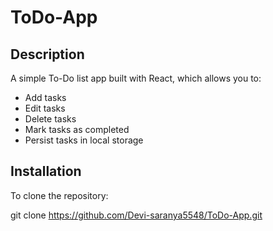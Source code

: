 # ToDo-App

## Description
A simple To-Do list app built with React, which allows you to:
- Add tasks
- Edit tasks
- Delete tasks
- Mark tasks as completed
- Persist tasks in local storage

## Installation
To clone the repository:

   git clone https://github.com/Devi-saranya5548/ToDo-App.git
